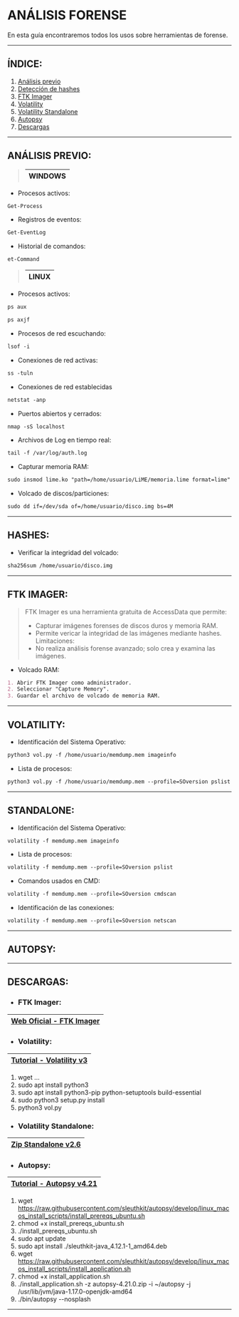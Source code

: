 # ANÁLISIS FORENSE

En esta guía encontraremos todos los usos sobre herramientas de forense.

---

## ÍNDICE:
1. [Análisis previo](#análisis-previo)
2. [Detección de hashes](#hashes)
3. [FTK Imager](#ftk-imager)
4. [Volatility](#volatility)
5. [Volatility Standalone](#standalone)
6. [Autopsy](#autopsy)
7. [Descargas](#descargas)

<!--------------------------------- ANALISIS PREVIO ----------------------------------------->

---

## ANÁLISIS PREVIO:

> | WINDOWS |
> |-----------|

- Procesos activos:
```markdown
Get-Process
```

- Registros de eventos:
```markdown
Get-EventLog
```

- Historial de comandos:
```markdown
et-Command
```

  
> | LINUX |
> |-----------|

- Procesos activos:
```markdown
ps aux
```
```markdown
ps axjf
```

- Procesos de red escuchando:
```markdown
lsof -i
```

- Conexiones de red activas:
```markdown
ss -tuln
```

- Conexiones de red establecidas
```markdown
netstat -anp
```

- Puertos abiertos y cerrados:
```markdown
nmap -sS localhost
```

- Archivos de Log en tiempo real:
```markdown
tail -f /var/log/auth.log
```

- Capturar memoria RAM:
```markdown
sudo insmod lime.ko "path=/home/usuario/LiME/memoria.lime format=lime"
```

- Volcado de discos/particiones:
```markdown
sudo dd if=/dev/sda of=/home/usuario/disco.img bs=4M
```

---

<!---------------------------------- USO DE HASHES ----------------------------------------->

## HASHES:

- Verificar la integridad del volcado:
```markdown
sha256sum /home/usuario/disco.img
```

---

<!------------------------------------ FTK IMAGER ------------------------------------------->

## FTK IMAGER:

> FTK Imager es una herramienta gratuita de AccessData que permite:
> - Capturar imágenes forenses de discos duros y memoria RAM.
> - Permite vericar la integridad de las imágenes mediante hashes.
> Limitaciones:
> - No realiza análisis forense avanzado; solo crea y examina las imágenes.

- Volcado RAM:
```markdown
1. Abrir FTK Imager como administrador.
2. Seleccionar "Capture Memory".
3. Guardar el archivo de volcado de memoria RAM.
```

---

<!------------------------------------ VOLATILITY -------------------------------------------->

## VOLATILITY:

- Identificación del Sistema Operativo:
```markdown
python3 vol.py -f /home/usuario/memdump.mem imageinfo
```

- Lista de procesos:
```markdown
python3 vol.py -f /home/usuario/memdump.mem --profile=SOversion pslist
```

---

<!------------------------------------- STANDALONE ------------------------------------------->

## STANDALONE:

- Identificación del Sistema Operativo:
```markdown
volatility -f memdump.mem imageinfo
```

- Lista de procesos:
```markdown
volatility -f memdump.mem --profile=SOversion pslist
```

- Comandos usados en CMD:
```markdown
volatility -f memdump.mem --profile=SOversion cmdscan
```

- Identificación de las conexiones:
```markdown
volatility -f memdump.mem --profile=SOversion netscan
```

---

<!--------------------------------------- AUTOPSY -------------------------------------------->

## AUTOPSY:

---

<!--------------------------------------- DESCARGAS ------------------------------------------>

## DESCARGAS:

- ### FTK Imager:

| [Web Oficial - FTK Imager]([https://www.youtube.com/watch?v=HKRZohqJEMM&t=160s](https://www.exterro.com/digital-forensics-software/ftk-imager)) |
|-----------|

- ### Volatility:

| [Tutorial - Volatility v3](https://www.youtube.com/watch?v=HKRZohqJEMM&t=160s) |
|-----------|

1. wget ...
2. sudo apt install python3
3. sudo apt install python3-pip python-setuptools build-essential
4. sudo python3 setup.py install
5. python3 vol.py

- ### Volatility Standalone:

| [Zip Standalone v2.6](http://downloads.volatilityfoundation.org/releases/2.6/volatility_2.6_lin64_standalone.zip) |
|-----------|

- ### Autopsy:

| [Tutorial - Autopsy v4.21](https://www.youtube.com/watch?v=DYMG7U7FOPU) |
|-----------|

1. wget https://raw.githubusercontent.com/sleuthkit/autopsy/develop/linux_macos_install_scripts/install_prereqs_ubuntu.sh
2. chmod +x install_prereqs_ubuntu.sh
3. ./install_prereqs_ubuntu.sh
4. sudo apt update
5. sudo apt install ./sleuthkit-java_4.12.1-1_amd64.deb
6. wget https://raw.githubusercontent.com/sleuthkit/autopsy/develop/linux_macos_install_scripts/install_application.sh
7. chmod +x install_application.sh
8. ./install_application.sh -z autopsy-4.21.0.zip -i ~/autopsy -j /usr/lib/jvm/java-1.17.0-openjdk-amd64
9. ./bin/autopsy --nosplash

---
